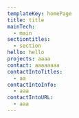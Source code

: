 ```yaml
---
templateKey: homePage
title: title
mainTech:
  - main
sectiontitles:
  - section
hello: hello
projects: aaaa
contact: aaaaaaaa
contactIntoTitles:
  - aa
contactIntoInfo:
  - aaa
contactIntoURL:
  - aaa
---
```

